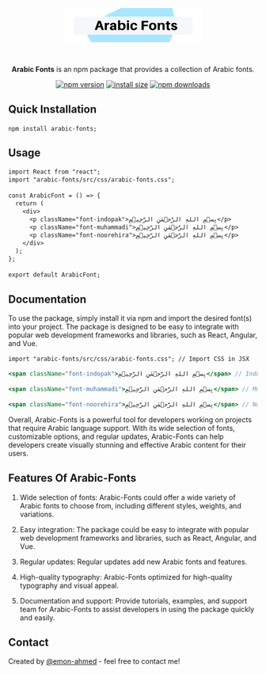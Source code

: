 <h1 align="center">
   <b>
        <img style="margin-top: 20px; margin-bottom: 20px" width="55%" src="./src/logo/Arabic Fonts.png" /><br>
    </b>
</h1>

<p align="center"><b>Arabic Fonts</b> is an npm package that provides a collection of Arabic fonts.</p>

<div align="center">

[![npm version](https://img.shields.io/npm/v/arabic-fonts.svg)](https://www.npmjs.org/package/arabic-fonts)
[![install size](https://packagephobia.com/badge?p=arabic-fonts)](https://packagephobia.com/result?p=arabic-fonts)
[![npm downloads](https://img.shields.io/badge/Download-1k%2FMonth-brightgreen)](https://npm-stat.com/charts.html?package=arabic-fonts)

</div

<!-- This package can be particularly useful for those working on projects that require Arabic language support, such as websites, applications, or digital content targeting Arabic-speaking audiences. -->

<!-- The package includes a variety of font styles and weights to choose from, allowing developers to customize the typography of their Arabic content.  -->

## Quick Installation

```
npm install arabic-fonts;
```

## Usage

```JSX
import React from "react";
import "arabic-fonts/src/css/arabic-fonts.css";

const ArabicFont = () => {
  return (
    <div>
      <p className="font-indopak">بِسۡمِ اللهِ الرَّحۡمٰنِ الرَّحِيۡمِ</p>
      <p className="font-muhammadi">بِسۡمِ اللهِ الرَّحۡمٰنِ الرَّحِيۡمِ</p>
      <p className="font-noorehira">بِسۡمِ اللهِ الرَّحۡمٰنِ الرَّحِيۡمِ</p>
    </div>
  );
};

export default ArabicFont;
```

## Documentation

<!-- Arabic-Fonts is a package that provides a collection of Arabic fonts that can be used in web development projects. The package includes a wide selection of font styles and weights, allowing developers to customize the typography of their Arabic content. -->

To use the package, simply install it via npm and import the desired font(s) into your project. The package is designed to be easy to integrate with popular web development frameworks and libraries, such as React, Angular, and Vue.

```JSX
import "arabic-fonts/src/css/arabic-fonts.css"; // Import CSS in JSX
```

```jsx
<span className="font-indopak">بِسۡمِ اللهِ الرَّحۡمٰنِ الرَّحِيۡمِ</span> // Indo-Pak Font
```

```jsx
<span className="font-muhammadi">بِسۡمِ اللهِ الرَّحۡمٰنِ الرَّحِيۡمِ</span> // Muhammadi Font
```

```jsx
<span className="font-noorehira">بِسۡمِ اللهِ الرَّحۡمٰنِ الرَّحِيۡمِ</span> // Noorehira Font
```

<!-- In addition to the font collection, Arabic-Fonts also offers customizable options for font properties such as size, line height, and letter spacing. The package is optimized for Arabic text, ensuring that the fonts render correctly and are visually pleasing to Arabic-speaking users. -->

<!-- Arabic-Fonts is regularly updated with new fonts and features to ensure that developers have access to the latest and greatest Arabic fonts for their projects. The package also offers comprehensive documentation and support resources, including tutorials, examples, and a dedicated support team to assist with any issues or questions. -->

Overall, Arabic-Fonts is a powerful tool for developers working on projects that require Arabic language support. With its wide selection of fonts, customizable options, and regular updates, Arabic-Fonts can help developers create visually stunning and effective Arabic content for their users.

## Features Of Arabic-Fonts

1. Wide selection of fonts: Arabic-Fonts could offer a wide variety of Arabic fonts to choose from, including different styles, weights, and variations.

<!-- Customizable options: The package could allow developers to customize various font properties, such as font size, line height, and letter spacing, to fit their specific design needs. -->

2. Easy integration: The package could be easy to integrate with popular web development frameworks and libraries, such as React, Angular, and Vue.

<!-- Responsive design: Arabic-Fonts could be designed to be responsive and adapt to different screen sizes and resolutions, ensuring that Arabic text remains legible and visually appealing across different devices and platforms. -->

3. Regular updates: Regular updates add new Arabic fonts and features.

<!-- 3. Regular updates: Arabic-Fonts could be regularly updated with new fonts and features, ensuring that developers have access to the latest and greatest Arabic fonts for their projects. -->

4. High-quality typography: Arabic-Fonts optimized for high-quality typography and visual appeal.

<!-- 4. High-quality typography: The package could offer high-quality typography that is optimized for Arabic text, ensuring that the font renders correctly and is visually pleasing to Arabic-speaking users. -->

5. Documentation and support: Provide tutorials, examples, and support team for Arabic-Fonts to assist developers in using the package quickly and easily.

## Contact

Created by [@emon-ahmed](https://www.emonahmed.com/) - feel free to contact me!
